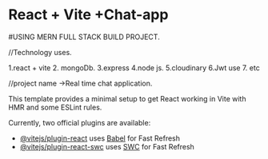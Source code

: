 # React + Vite +Chat-app

#USING MERN FULL STACK BUILD PROJECT.

//Technology uses.

1.react + vite 
2. mongoDb.
3.express
4.node js.
5.cloudinary
6.Jwt use
7. etc


//project name ->Real time chat application.





This template provides a minimal setup to get React working in Vite with HMR and some ESLint rules.

Currently, two official plugins are available:

- [@vitejs/plugin-react](https://github.com/vitejs/vite-plugin-react/blob/main/packages/plugin-react/README.md) uses [Babel](https://babeljs.io/) for Fast Refresh
- [@vitejs/plugin-react-swc](https://github.com/vitejs/vite-plugin-react-swc) uses [SWC](https://swc.rs/) for Fast Refresh
